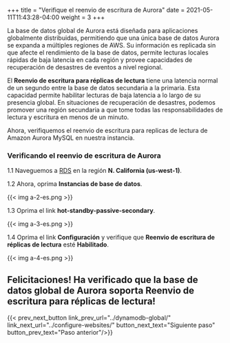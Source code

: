 +++
title = "Verifique el reenvio de escritura de Aurora"
date =  2021-05-11T11:43:28-04:00
weight = 3
+++

La base de datos global de Aurora está diseñada para aplicaciones globalmente distribuidas, permitiendo que una única base de datos Aurora se expanda a múltiples regiones de AWS. Su información es replicada sin que afecte el rendimiento de la base de datos, permite lecturas locales rápidas de baja latencia en cada región y provee capacidades de recuperación de desastres de eventos a nivel regional.

El **Reenvio de escritura para réplicas de lectura** tiene una latencia normal de un segundo entre la base de datos secundaria a la primaria. Esta capacidad permite habilitar lecturas de baja latencia a lo largo de su presencia global. En situaciones de recuperación de desastres, podemos promover una región secundaria a que tome todas las responsabilidades de lectura y escritura en menos de un minuto.

Ahora, verifiquemos el reenvio de escritura para replicas de lectura de Amazon Aurora MySQL en nuestra instancia.

### Verificando el reenvio de escritura de Aurora

1.1 Naveguemos a [RDS](https://us-west-1.console.aws.amazon.com/rds/home?region=us-west-1#/) en la región **N. California (us-west-1)**.

1.2 Ahora, oprima **Instancias de base de datos**.

{{< img a-2-es.png >}}

1.3 Oprima el link **hot-standby-passive-secondary**.

{{< img a-3-es.png >}}

1.4 Oprima el link **Configuración** y verifique que **Reenvio de escritura de réplicas de lectura** esté **Habilitado**.

{{< img a-4-es.png >}}

## Felicitaciones! Ha verificado que la base de datos global de Aurora soporta Reenvio de escritura para réplicas de lectura!

{{< prev_next_button link_prev_url="../dynamodb-global/" link_next_url="../configure-websites/" button_next_text="Siguiente paso" button_prev_text="Paso anterior"/>}}